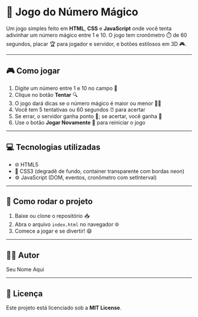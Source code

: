 # 🎯 Jogo do Número Mágico

Um jogo simples feito em **HTML**, **CSS** e **JavaScript** onde você tenta adivinhar um número mágico entre 1 e 10. O jogo tem cronômetro ⏱️ de 60 segundos, placar 🏆 para jogador e servidor, e botões estilosos em 3D 🎮.

---

## 🎮 Como jogar

1. Digite um número entre 1 e 10 no campo 🎲  
2. Clique no botão **Tentar** 🔍  
3. O jogo dará dicas se o número mágico é maior ou menor 🔼🔽  
4. Você tem 5 tentativas ou 60 segundos ⏰ para acertar  
5. Se errar, o servidor ganha ponto 🤖; se acertar, você ganha 🎉  
6. Use o botão **Jogar Novamente** 🔄 para reiniciar o jogo  

---

## 💻 Tecnologias utilizadas

- 🌐 HTML5  
- 🎨 CSS3 (degradê de fundo, container transparente com bordas neon)  
- ⚙️ JavaScript (DOM, eventos, cronômetro com setInterval)  

---

## 🚀 Como rodar o projeto

1. Baixe ou clone o repositório 📥  
2. Abra o arquivo `index.html` no navegador 🌐  
3. Comece a jogar e se divertir! 😄  

---

## 👨‍💻 Autor

Seu Nome Aqui

---

## 📄 Licença

Este projeto está licenciado sob a **MIT License**.
